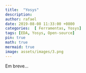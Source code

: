 ```yaml
---
title:  "Yosys"
description:
author: rafael
date: 2019-08-08 11:33:00 +0800
categories:  [ Ferramentas, Yosys]
tags: [EDA, Yosys, Open-source]
pin: true
math: true
mermaid: true
image: assets/images/3.png
---
```

Em breve...

  